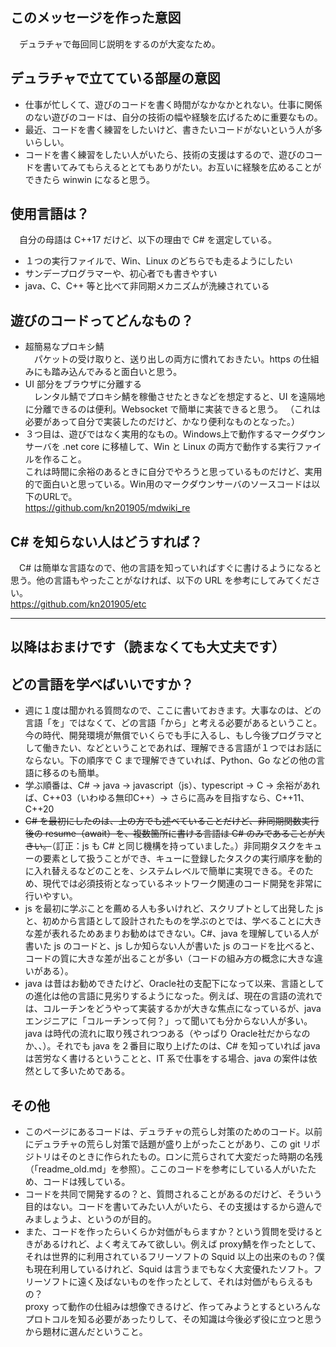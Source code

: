 ## このメッセージを作った意図
　デュラチャで毎回同じ説明をするのが大変なため。

## デュラチャで立てている部屋の意図
* 仕事が忙しくて、遊びのコードを書く時間がなかなかとれない。仕事に関係のない遊びのコードは、自分の技術の幅や経験を広げるために重要なもの。
* 最近、コードを書く練習をしたいけど、書きたいコードがないという人が多いらしい。
* コードを書く練習をしたい人がいたら、技術の支援はするので、遊びのコードを書いてみてもらえるととてもありがたい。お互いに経験を広めることができたら winwin になると思う。

## 使用言語は？
　自分の母語は C++17 だけど、以下の理由で C# を選定している。
* １つの実行ファイルで、Win、Linux のどちらでも走るようにしたい
* サンデープログラマーや、初心者でも書きやすい
* java、C、C++ 等と比べて非同期メカニズムが洗練されている

## 遊びのコードってどんなもの？
* 超簡易なプロキシ鯖<br>
　パケットの受け取りと、送り出しの両方に慣れておきたい。https の仕組みにも踏み込んでみると面白いと思う。
* UI 部分をブラウザに分離する<BR>
　レンタル鯖でプロキシ鯖を稼働させたときなどを想定すると、UI を遠隔地に分離できるのは便利。Websocket で簡単に実装できると思う。
（これは必要があって自分で実装したのだけど、かなり便利なものとなった。）
* ３つ目は、遊びではなく実用的なもの。Windows上で動作するマークダウンサーバを .net core に移植して、Win と Linux の両方で動作する実行ファイルを作ること。  
これは時間に余裕のあるときに自分でやろうと思っているものだけど、実用的で面白いと思っている。Win用のマークダウンサーバのソースコードは以下のURLで。  
https://github.com/kn201905/mdwiki_re

## C# を知らない人はどうすれば？
　C# は簡単な言語なので、他の言語を知っていればすぐに書けるようになると思う。他の言語もやったことがなければ、以下の URL を参考にしてみてください。<br>
https://github.com/kn201905/etc

---
## 以降はおまけです（読まなくても大丈夫です）

## どの言語を学べばいいですか？
* 週に１度は聞かれる質問なので、ここに書いておきます。大事なのは、どの言語「を」ではなくて、どの言語「から」と考える必要があるということ。今の時代、開発環境が無償でいくらでも手に入るし、もし今後プログラマとして働きたい、などということであれば、理解できる言語が１つではお話にならない。下の順序で C まで理解できていれば、Python、Go などの他の言語に移るのも簡単。
* 学ぶ順番は、C# → java → javascript（js）、typescript → C → 余裕があれば、C++03（いわゆる無印C++）→ さらに高みを目指すなら、C++11、C++20
* ~~C# を最初にしたのは、上の方でも述べていることだけど、非同期関数実行後の resume（await）を、複数箇所に書ける言語は C# のみであることが大きい。~~（訂正：js も C# と同じ機構を持っていました。）非同期タスクをキューの要素として扱うことができ、キューに登録したタスクの実行順序を動的に入れ替えるなどのことを、システムレベルで簡単に実現できる。そのため、現代では必須技術となっているネットワーク関連のコード開発を非常に行いやすい。
* js を最初に学ぶことを薦める人も多いけれど、スクリプトとして出発した js と、初めから言語として設計されたものを学ぶのとでは、学べることに大きな差が表れるためあまりお勧めはできない。C#、java を理解している人が書いた js のコードと、js しか知らない人が書いた js のコードを比べると、コードの質に大きな差が出ることが多い（コードの組み方の概念に大きな違いがある）。
* java は昔はお勧めできたけど、Oracle社の支配下になって以来、言語としての進化は他の言語に見劣りするようになった。例えば、現在の言語の流れでは、コルーチンをどうやって実装するかが大きな焦点になっているが、javaエンジニアに「コルーチンって何？」って聞いても分からない人が多い。java は時代の流れに取り残されつつある（やっぱり Oracle社だからなのか、、）。それでも java を２番目に取り上げたのは、C# を知っていれば java は苦労なく書けるということと、IT 系で仕事をする場合、java の案件は依然として多いためである。

## その他
* このページにあるコードは、デュラチャの荒らし対策のためのコード。以前にデュラチャの荒らし対策で話題が盛り上がったことがあり、この git リポジトリはそのときに作られたもの。ロンに荒らされて大変だった時期の名残（「readme_old.md」を参照）。ここのコードを参考にしている人がいたため、コードは残している。
* コードを共同で開発するの？と、質問されることがあるのだけど、そういう目的はない。コードを書いてみたい人がいたら、その支援はするから遊んでみましょうよ、というのが目的。
* また、コードを作ったらいくらか対価がもらますか？という質問を受けるときがあるけれど、よく考えてみて欲しい。例えば proxy鯖を作ったとして、それは世界的に利用されているフリーソフトの Squid 以上の出来のもの？僕も現在利用しているけれど、Squid は言うまでもなく大変優れたソフト。フリーソフトに遠く及ばないものを作ったとして、それは対価がもらえるもの？  
proxy って動作の仕組みは想像できるけど、作ってみようとするといろんなプロトコルを知る必要があったりして、その知識は今後必ず役に立つと思うから題材に選んだということ。
